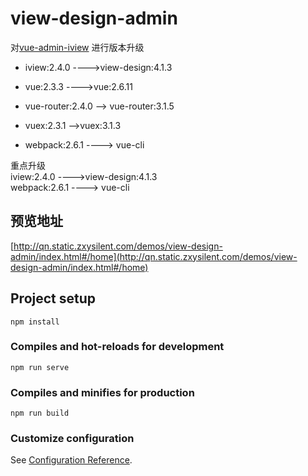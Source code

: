 # view-design-admin

对[vue-admin-iview](https://github.com/artiely/vue-admin-iview)
进行版本升级

-   iview:2.4.0 ---->view-design:4.1.3

-   vue:2.3.3 ---->vue:2.6.11

-   vue-router:2.4.0 --> vue-router:3.1.5

-   vuex:2.3.1 -->vuex:3.1.3

-   webpack:2.6.1 ----> vue-cli

重点升级  
iview:2.4.0 ---->view-design:4.1.3  
 webpack:2.6.1 ----> vue-cli


## 预览地址

[http://qn.static.zxysilent.com/demos/view-design-admin/index.html#/home](http://qn.static.zxysilent.com/demos/view-design-admin/index.html#/home)

## Project setup

```
npm install
```

### Compiles and hot-reloads for development

```
npm run serve
```

### Compiles and minifies for production

```
npm run build
```

### Customize configuration

See [Configuration Reference](https://cli.vuejs.org/config/).
